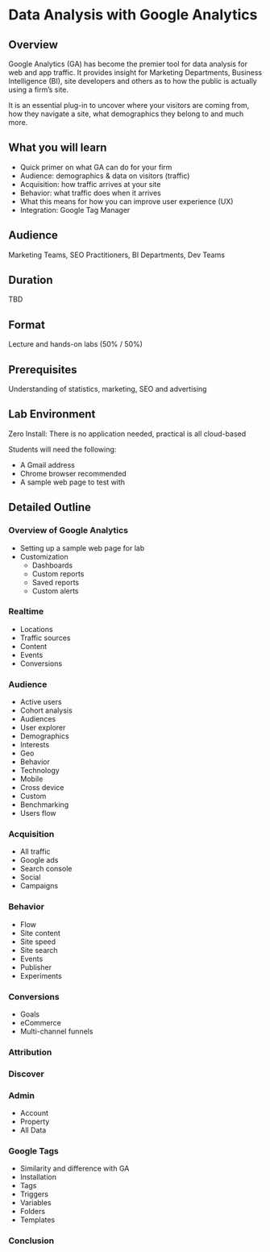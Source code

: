 # Data Analysis with Google Analytics

## Overview

Google Analytics (GA) has become the premier tool for data analysis for web and app traffic. 
It provides insight for Marketing Departments, Business Intelligence (BI), 
site developers and others as to how the public is actually using a firm’s site. 

It is an essential plug-in to uncover where your visitors are coming from, 
how they navigate a site, what demographics they belong to and much more.

## What you will learn
* Quick primer on what GA can do for your firm
* Audience: demographics & data on visitors (traffic)
* Acquisition: how traffic arrives at your site
* Behavior: what traffic does when it arrives 
* What this means for how you can improve user experience (UX)
* Integration: Google Tag Manager

## Audience

Marketing Teams, SEO Practitioners, BI Departments, Dev Teams

## Duration

TBD

## Format

Lecture and hands-on labs (50% / 50%)

## Prerequisites

Understanding of statistics, marketing, SEO and advertising

## Lab Environment

Zero Install: There is no application needed, practical is all cloud-based

Students will need the following:

* A Gmail address
* Chrome browser recommended
* A sample web page to test with

## Detailed Outline
### Overview of Google Analytics
* Setting up a sample web page for lab
* Customization
  - Dashboards
  - Custom reports
  - Saved reports
  - Custom alerts
  
### Realtime
  - Locations
  - Traffic sources
  - Content
  - Events
  - Conversions
  
### Audience
  - Active users
  - Cohort analysis
  - Audiences
  - User explorer
  - Demographics
  - Interests
  - Geo
  - Behavior
  - Technology
  - Mobile
  - Cross device
  - Custom
  - Benchmarking
  - Users flow
  
### Acquisition
  - All traffic
  - Google ads
  - Search console
  - Social
  - Campaigns
  
### Behavior
  - Flow
  - Site content
  - Site speed
  - Site search
  - Events
  - Publisher
  - Experiments
  
### Conversions
  - Goals
  - eCommerce
  - Multi-channel funnels
  
### Attribution

### Discover

### Admin
  - Account
  - Property
  - All Data

### Google Tags
  - Similarity and difference with GA
  - Installation
  - Tags
  - Triggers
  - Variables
  - Folders
  - Templates
      
### Conclusion
